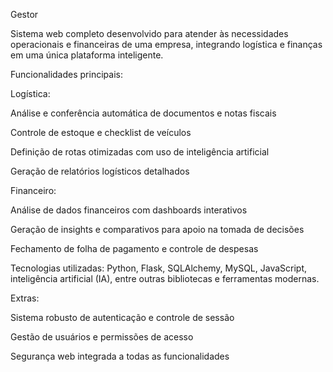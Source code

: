 

Gestor

Sistema web completo desenvolvido para atender às necessidades operacionais e financeiras de uma empresa, integrando logística e finanças em uma única plataforma inteligente.

Funcionalidades principais:

Logística:

Análise e conferência automática de documentos e notas fiscais

Controle de estoque e checklist de veículos

Definição de rotas otimizadas com uso de inteligência artificial

Geração de relatórios logísticos detalhados


Financeiro:

Análise de dados financeiros com dashboards interativos

Geração de insights e comparativos para apoio na tomada de decisões

Fechamento de folha de pagamento e controle de despesas


Tecnologias utilizadas: Python, Flask, SQLAlchemy, MySQL, JavaScript, inteligência artificial (IA), entre outras bibliotecas e ferramentas modernas.

Extras:

Sistema robusto de autenticação e controle de sessão

Gestão de usuários e permissões de acesso

Segurança web integrada a todas as funcionalidades
